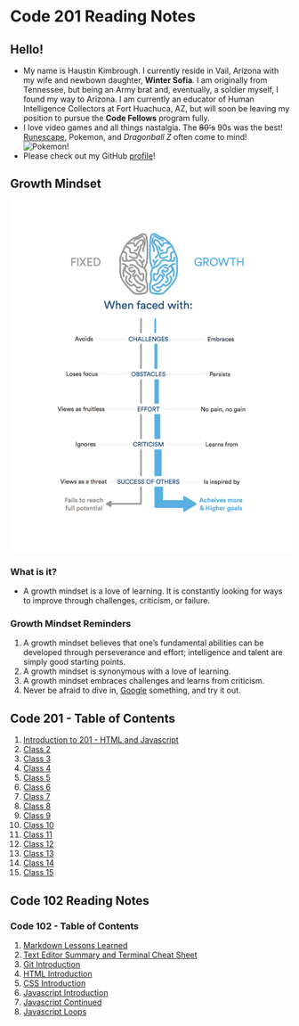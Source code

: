 <!-- This is a website about myself with links to my notes on reading assignments for Code 201 at Codefellows. -->

# Code 201 Reading Notes 
## Hello!
- My name is Haustin Kimbrough. I currently reside in Vail, Arizona with my wife and newbown daughter, **Winter Sofia**. I am originally from Tennessee, but being an Army brat and, eventually, a soldier myself, I found my way to Arizona.  I am currently an educator of Human Intelligence Collectors at Fort Huachuca, AZ, but will soon be leaving my position to pursue the **Code Fellows** program fully.
- I love video games and all things nastalgia. The ~~80's~~ 90s was the best! [Runescape](https://www.runescape.com/community), Pokemon, and *Dragonball Z* often come to mind!
![Pokemon!](https://bestreamer.com/wp-content/uploads/2019/12/01-Bulbasaur-Charmander-Squirtle.jpg)
- Please check out my GitHub [profile](https://github.com/hkimbrough22/)!

## Growth Mindset
![Growth Mindset](Growth.png)

### What is it?
- A growth mindset is a love of learning. It is constantly looking for ways to improve through challenges, criticism, or failure.

### Growth Mindset Reminders
1. A growth mindset believes that one’s fundamental abilities can be developed through perseverance and effort; intelligence and talent are simply good starting points.
2. A growth mindset is synonymous with a love of learning.
3. A growth mindset embraces challenges and learns from criticism.
4. Never be afraid to dive in, [Google](https://www.google.com) something, and try it out.

## Code 201 - Table of Contents
1. [Introduction to 201 - HTML and Javascript](code201/class-01.md)
2. [Class 2](code201/class-02.md)
3. [Class 3](code201/class-03.md)
4. [Class 4](code201/class-04.md)
5. [Class 5](code201/class-05.md)
6. [Class 6](code201/class-06.md)
7. [Class 7](code201/class-07.md)
8. [Class 8](code201/class-08.md)
9. [Class 9](code201/class-09.md)
10. [Class 10](code201/class-10.md)
11. [Class 11](code201/class-11.md)
12. [Class 12](code201/class-12.md)
13. [Class 13](code201/class-13.md)
14. [Class 14](code201/class-14.md)
15. [Class 15](code201/class-15.md)



## Code 102 Reading Notes

### Code 102 - Table of Contents
1. [Markdown Lessons Learned](markdown.md)
2. [Text Editor Summary and Terminal Cheat Sheet](text-editor.md)
3. [Git Introduction](git-introduction.md)
4. [HTML Introduction](html-introduction.md)
5. [CSS Introduction](css-introduction.md)
6. [Javascript Introduction](javascript-introduction.md)
7. [Javascript Continued](javascript-cont.md)
8. [Javascript Loops](javascript-loops.md)